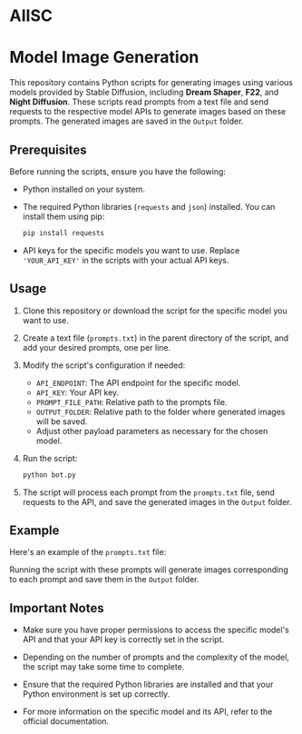 # AIISC
 # Model Image Generation

This repository contains Python scripts for generating images using various models provided by Stable Diffusion, including **Dream Shaper**, **F22**, and **Night Diffusion**. These scripts read prompts from a text file and send requests to the respective model APIs to generate images based on these prompts. The generated images are saved in the `Output` folder.

## Prerequisites

Before running the scripts, ensure you have the following:

- Python installed on your system.
- The required Python libraries (`requests` and `json`) installed. You can install them using pip:

    ```bash
    pip install requests
    ```

- API keys for the specific models you want to use. Replace `'YOUR_API_KEY'` in the scripts with your actual API keys.

## Usage

1. Clone this repository or download the script for the specific model you want to use.

2. Create a text file (`prompts.txt`) in the parent directory of the script, and add your desired prompts, one per line.

3. Modify the script's configuration if needed:

    - `API_ENDPOINT`: The API endpoint for the specific model.
    - `API_KEY`: Your API key.
    - `PROMPT_FILE_PATH`: Relative path to the prompts file.
    - `OUTPUT_FOLDER`: Relative path to the folder where generated images will be saved.
    - Adjust other payload parameters as necessary for the chosen model.

4. Run the script:

    ```bash
    python bot.py
    ```

5. The script will process each prompt from the `prompts.txt` file, send requests to the API, and save the generated images in the `Output` folder.

## Example

Here's an example of the `prompts.txt` file:



Running the script with these prompts will generate images corresponding to each prompt and save them in the `Output` folder.

## Important Notes

- Make sure you have proper permissions to access the specific model's API and that your API key is correctly set in the script.

- Depending on the number of prompts and the complexity of the model, the script may take some time to complete.

- Ensure that the required Python libraries are installed and that your Python environment is set up correctly.

- For more information on the specific model and its API, refer to the official documentation.



